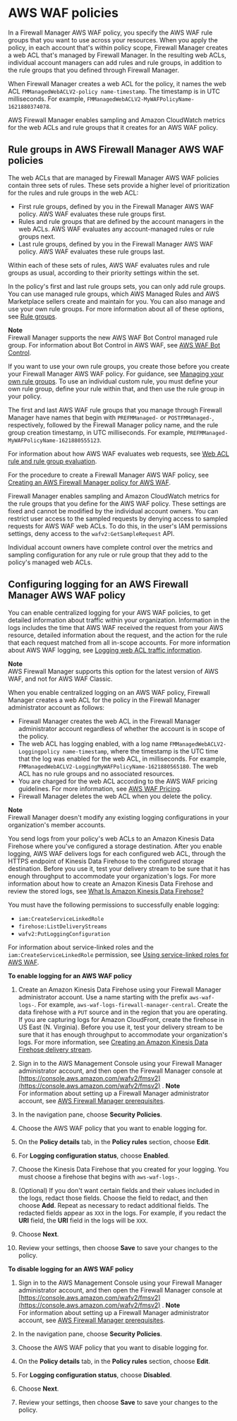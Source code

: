 # AWS WAF policies<a name="waf-policies"></a>

In a Firewall Manager AWS WAF policy, you specify the AWS WAF rule groups that you want to use across your resources\. When you apply the policy, in each account that's within policy scope, Firewall Manager creates a web ACL that's managed by Firewall Manager\. In the resulting web ACLs, individual account managers can add rules and rule groups, in addition to the rule groups that you defined through Firewall Manager\. 

When Firewall Manager creates a web ACL for the policy, it names the web ACL `FMManagedWebACLV2-policy name-timestamp`\. The timestamp is in UTC milliseconds\. For example, `FMManagedWebACLV2-MyWAFPolicyName-1621880374078`\.

AWS Firewall Manager enables sampling and Amazon CloudWatch metrics for the web ACLs and rule groups that it creates for an AWS WAF policy\. 

## Rule groups in AWS Firewall Manager AWS WAF policies<a name="waf-policies-rule-groups"></a>

The web ACLs that are managed by Firewall Manager AWS WAF policies contain three sets of rules\. These sets provide a higher level of prioritization for the rules and rule groups in the web ACL: 
+ First rule groups, defined by you in the Firewall Manager AWS WAF policy\. AWS WAF evaluates these rule groups first\.
+ Rules and rule groups that are defined by the account managers in the web ACLs\. AWS WAF evaluates any account\-managed rules or rule groups next\. 
+ Last rule groups, defined by you in the Firewall Manager AWS WAF policy\. AWS WAF evaluates these rule groups last\.

Within each of these sets of rules, AWS WAF evaluates rules and rule groups as usual, according to their priority settings within the set\.

In the policy's first and last rule groups sets, you can only add rule groups\. You can use managed rule groups, which AWS Managed Rules and AWS Marketplace sellers create and maintain for you\. You can also manage and use your own rule groups\. For more information about all of these options, see [Rule groups](waf-rule-groups.md)\.

**Note**  
Firewall Manager supports the new AWS WAF Bot Control managed rule group\. For information about Bot Control in AWS WAF, see [AWS WAF Bot Control](waf-bot-control.md)\.

If you want to use your own rule groups, you create those before you create your Firewall Manager AWS WAF policy\. For guidance, see [Managing your own rule groups](waf-user-created-rule-groups.md)\. To use an individual custom rule, you must define your own rule group, define your rule within that, and then use the rule group in your policy\.

The first and last AWS WAF rule groups that you manage through Firewall Manager have names that begin with `PREFMManaged-` or `POSTFMManaged-`, respectively, followed by the Firewall Manager policy name, and the rule group creation timestamp, in UTC milliseconds\. For example, `PREFMManaged-MyWAFPolicyName-1621880555123`\.

For information about how AWS WAF evaluates web requests, see [Web ACL rule and rule group evaluation](web-acl-processing.md)\.

For the procedure to create a Firewall Manager AWS WAF policy, see [Creating an AWS Firewall Manager policy for AWS WAF](create-policy.md#creating-firewall-manager-policy-for-waf)\.

Firewall Manager enables sampling and Amazon CloudWatch metrics for the rule groups that you define for the AWS WAF policy\. These settings are fixed and cannot be modified by the individual account owners\. You can restrict user access to the sampled requests by denying access to sampled requests for AWS WAF web ACLs\. To do this, in the user's IAM permissions settings, deny access to the `wafv2:GetSampleRequest` API\. 

Individual account owners have complete control over the metrics and sampling configuration for any rule or rule group that they add to the policy's managed web ACLs\. 

## Configuring logging for an AWS Firewall Manager AWS WAF policy<a name="waf-policies-logging-config"></a>

You can enable centralized logging for your AWS WAF policies, to get detailed information about traffic within your organization\. Information in the logs includes the time that AWS WAF received the request from your AWS resource, detailed information about the request, and the action for the rule that each request matched from all in\-scope accounts\. For more information about AWS WAF logging, see [Logging web ACL traffic information](logging.md)\.

**Note**  
AWS Firewall Manager supports this option for the latest version of AWS WAF, and not for AWS WAF Classic\.

When you enable centralized logging on an AWS WAF policy, Firewall Manager creates a web ACL for the policy in the Firewall Manager administrator account as follows: 
+ Firewall Manager creates the web ACL in the Firewall Manager administrator account regardless of whether the account is in scope of the policy\.
+ The web ACL has logging enabled, with a log name `FMManagedWebACLV2-Loggingpolicy name-timestamp`, where the timestamp is the UTC time that the log was enabled for the web ACL, in milliseconds\. For example, `FMManagedWebACLV2-LoggingMyWAFPolicyName-1621880565180`\. The web ACL has no rule groups and no associated resources\. 
+ You are charged for the web ACL according to the AWS WAF pricing guidelines\. For more information, see [AWS WAF Pricing](http://aws.amazon.com/waf/pricing/)\. 
+ Firewall Manager deletes the web ACL when you delete the policy\. 

**Note**  
Firewall Manager doesn't modify any existing logging configurations in your organization's member accounts\. 

You send logs from your policy's web ACLs to an Amazon Kinesis Data Firehose where you've configured a storage destination\. After you enable logging, AWS WAF delivers logs for each configured web ACL, through the HTTPS endpoint of Kinesis Data Firehose to the configured storage destination\. Before you use it, test your delivery stream to be sure that it has enough throughput to accommodate your organization's logs\. For more information about how to create an Amazon Kinesis Data Firehose and review the stored logs, see [What Is Amazon Kinesis Data Firehose?](https://docs.aws.amazon.com/firehose/latest/dev/what-is-this-service.html)

You must have the following permissions to successfully enable logging:
+ `iam:CreateServiceLinkedRole`
+ `firehose:ListDeliveryStreams`
+ `wafv2:PutLoggingConfiguration`

For information about service\-linked roles and the `iam:CreateServiceLinkedRole` permission, see [Using service\-linked roles for AWS WAF](using-service-linked-roles.md)\.

**To enable logging for an AWS WAF policy**

1. Create an Amazon Kinesis Data Firehose using your Firewall Manager administrator account\. Use a name starting with the prefix `aws-waf-logs-`\. For example, `aws-waf-logs-firewall-manager-central`\. Create the data firehose with a `PUT` source and in the region that you are operating\. If you are capturing logs for Amazon CloudFront, create the firehose in US East \(N\. Virginia\)\. Before you use it, test your delivery stream to be sure that it has enough throughput to accommodate your organization's logs\. For more information, see [Creating an Amazon Kinesis Data Firehose delivery stream](https://docs.aws.amazon.com/firehose/latest/dev/basic-create.html)\.

1. Sign in to the AWS Management Console using your Firewall Manager administrator account, and then open the Firewall Manager console at [https://console.aws.amazon.com/wafv2/fmsv2](https://console.aws.amazon.com/wafv2/fmsv2) \. 
**Note**  
For information about setting up a Firewall Manager administrator account, see [AWS Firewall Manager prerequisites](fms-prereq.md)\.

1. In the navigation pane, choose **Security Policies**\.

1. Choose the AWS WAF policy that you want to enable logging for\.

1. On the **Policy details** tab, in the **Policy rules** section, choose **Edit**\. 

1. For **Logging configuration status**, choose **Enabled**\.

1. Choose the Kinesis Data Firehose that you created for your logging\. You must choose a firehose that begins with `aws-waf-logs-`\.

1. \(Optional\) If you don't want certain fields and their values included in the logs, redact those fields\. Choose the field to redact, and then choose **Add**\. Repeat as necessary to redact additional fields\. The redacted fields appear as `XXX` in the logs\. For example, if you redact the **URI** field, the **URI** field in the logs will be `XXX`\. 

1. Choose **Next**\.

1. Review your settings, then choose **Save** to save your changes to the policy\.

**To disable logging for an AWS WAF policy**

1. Sign in to the AWS Management Console using your Firewall Manager administrator account, and then open the Firewall Manager console at [https://console.aws.amazon.com/wafv2/fmsv2](https://console.aws.amazon.com/wafv2/fmsv2) \. 
**Note**  
For information about setting up a Firewall Manager administrator account, see [AWS Firewall Manager prerequisites](fms-prereq.md)\.

1. In the navigation pane, choose **Security Policies**\.

1. Choose the AWS WAF policy that you want to disable logging for\.

1. On the **Policy details** tab, in the **Policy rules** section, choose **Edit**\. 

1. For **Logging configuration status**, choose **Disabled**\.

1. Choose **Next**\.

1. Review your settings, then choose **Save** to save your changes to the policy\.